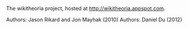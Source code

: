 The wikitheoria project, hosted at http://wikitheoria.appspot.com.

Authors: Jason Rikard and Jon Mayhak (2010)
Authors: Daniel Du (2012)
